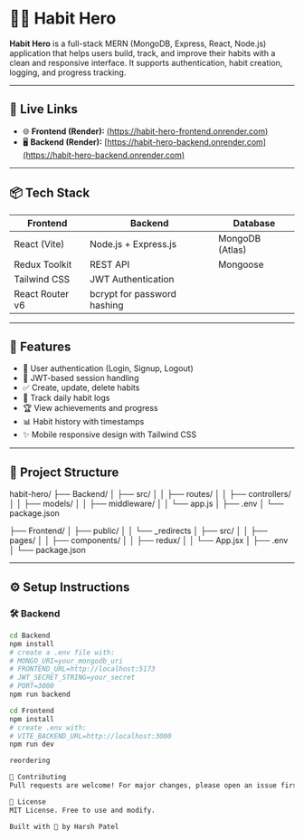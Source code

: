 # 🦸‍♂️ Habit Hero

**Habit Hero** is a full-stack MERN (MongoDB, Express, React, Node.js) application that helps users build, track, and improve their habits with a clean and responsive interface. It supports authentication, habit creation, logging, and progress tracking.

---

## 🚀 Live Links

- 🌐 **Frontend (Render):** [(https://habit-hero-frontend.onrender.com)](https://habit-hero-frontend.onrender.com)
- 🖥️ **Backend (Render):** [https://habit-hero-backend.onrender.com](https://habit-hero-backend.onrender.com)

---

## 📦 Tech Stack

| Frontend                | Backend                     | Database       |
|-------------------------|-----------------------------|----------------|
| React (Vite)            | Node.js + Express.js        | MongoDB (Atlas)|
| Redux Toolkit           | REST API                    | Mongoose       |
| Tailwind CSS            | JWT Authentication          |                |
| React Router v6         | bcrypt for password hashing |                |

---

## 🧠 Features

- 👤 User authentication (Login, Signup, Logout)
- 🔐 JWT-based session handling
- ✅ Create, update, delete habits
- 📅 Track daily habit logs
- 🏆 View achievements and progress
- 📊 Habit history with timestamps
- ✨ Mobile responsive design with Tailwind CSS

---

## 📁 Project Structure

habit-hero/
├── Backend/
│ ├── src/
│ │ ├── routes/
│ │ ├── controllers/
│ │ ├── models/
│ │ ├── middleware/
│ │ └── app.js
│ ├── .env
│ └── package.json

├── Frontend/
│ ├── public/
│ │ └── _redirects
│ ├── src/
│ │ ├── pages/
│ │ ├── components/
│ │ ├── redux/
│ │ └── App.jsx
│ ├── .env
│ └── package.json



---

## ⚙️ Setup Instructions

### 🛠 Backend

```bash
cd Backend
npm install
# create a .env file with:
# MONGO_URI=your_mongodb_uri
# FRONTEND_URL=http://localhost:5173
# JWT_SECRET_STRING=your_secret
# PORT=3000
npm run backend

cd Frontend
npm install
# create .env with:
# VITE_BACKEND_URL=http://localhost:3000
npm run dev

reordering

🤝 Contributing
Pull requests are welcome! For major changes, please open an issue first to discuss what you would like to change.

📄 License
MIT License. Free to use and modify.

Built with 💙 by Harsh Patel
